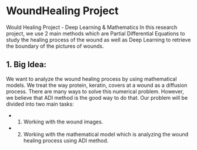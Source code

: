 # WoundHealing Project
Would Healing Project - Deep Learning &amp; Mathematics <newline>
In this research project, we use 2 main methods which are Partial Differential Equations to study the healing process of the wound as well as Deep Learning to retrieve the boundary of the pictures of wounds.
## 1. Big Idea: 
  We want to analyze the wound healing process by using mathematical models. We treat the way protein, keratin, covers at a wound as a diffusion process. There are many ways to solve this numerical problem. However, we believe that ADI method is the good way to do that.
  Our problem will be divided into two main tasks: 
  - 1. Working with the wound images. 
  - 2. Working with the mathematical model which is analyzing the wound healing process using ADI method. 
